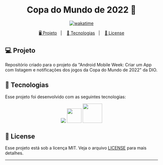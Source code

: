 <h1 align="center">
  Copa do Mundo de 2022 📱
</h1>

<p align="center">
    <a href="https://wakatime.com/badge/user/68660678-6b86-4b78-98df-f5f41a37e1bc/project/39a5f70f-89be-4af2-bec3-a02edf65c823"><img src="https://wakatime.com/badge/user/68660678-6b86-4b78-98df-f5f41a37e1bc/project/39a5f70f-89be-4af2-bec3-a02edf65c823.svg" alt="wakatime"></a>
</p>

<p align="center">
  <a href="#-projeto">🖥️ Projeto</a>&nbsp;&nbsp;&nbsp;|&nbsp;&nbsp;&nbsp;
  <a href="#-tecnologias">🚀 Tecnologias</a>&nbsp;&nbsp;&nbsp;|&nbsp;&nbsp;&nbsp;
  <a href="#-license">📝 License</a>
</p>

## 💻 Projeto

Repositório criado para o projeto da "Android Mobile Week: Criar um App com listagem e notificações dos jogos da Copa do Mundo de 2022" da DIO.

## 🚀 Tecnologias

Esse projeto foi desenvolvido com as seguintes tecnologias:

<p align="center">
    <img src="https://img.shields.io/badge/kotlin-%237F52FF.svg?style=for-the-badge&logo=kotlin&logoColor=white">
    <a href="https://brunodorea.github.io/dio-copa-2022-api/api.json"><img src="https://e7.pngegg.com/pngimages/50/606/png-clipart-computer-icons-scalable-graphics-api-icon-text-logo.png"  width="48px"></a>
    <a href="https://web.dio.me/articles/app-da-copa-do-mundo-de-2022"><img src="https://hermes.digitalinnovation.one/assets/diome/logo.svg" width="64px"></a>
</p>

## 📝 License

Esse projeto está sob a licença MIT. Veja o arquivo [LICENSE](LICENSE) para mais detalhes.

---
